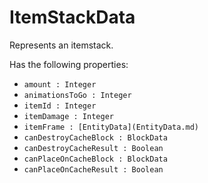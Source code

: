 # ItemStackData
Represents an itemstack.

Has the following properties:
- `amount : Integer`
- `animationsToGo : Integer`
- `itemId : Integer`
- `itemDamage : Integer`
- `itemFrame : [EntityData](EntityData.md)`
- `canDestroyCacheBlock : BlockData`
- `canDestroyCacheResult : Boolean`
- `canPlaceOnCacheBlock : BlockData`
- `canPlaceOnCacheResult : Boolean`